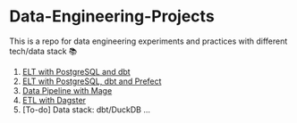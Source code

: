# Data-Engineering-Projects
This is a repo for data engineering experiments and practices with different tech/data stack :books:

1. [ELT with PostgreSQL and dbt](https://github.com/DoThNg/Data-Engineering-Projects/tree/main/1_PostgreSQL_ETL)
2. [ELT with PostgreSQL, dbt and Prefect](https://github.com/DoThNg/Data-Engineering-Projects/tree/main/2_ELT_Prefect)
3. [Data Pipeline with Mage](https://github.com/DoThNg/Data-Engineering-Projects/tree/main/3_ETL_Mage)
4. [ETL with Dagster](https://github.com/DoThNg/Data-Engineering-Projects/tree/main/4_ETL_Dagster)
5. [To-do] Data stack: dbt/DuckDB ...  
